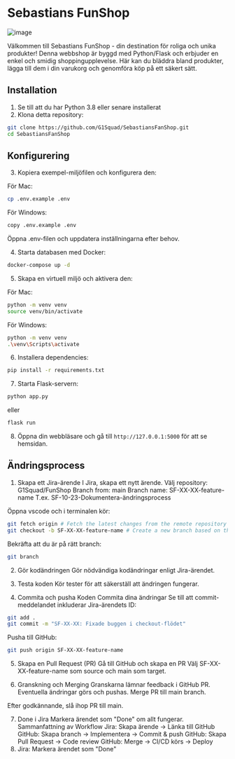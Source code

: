 # Sebastians FunShop
![image](https://user-images.githubusercontent.com/325316/217481437-4aed242b-2626-46bd-a338-03d7ceb4c156.png)

Välkommen till Sebastians FunShop - din destination för roliga och unika produkter! Denna webbshop är byggd med Python/Flask och erbjuder en enkel och smidig shoppingupplevelse. Här kan du bläddra bland produkter, lägga till dem i din varukorg och genomföra köp på ett säkert sätt.

## Installation
1. Se till att du har Python 3.8 eller senare installerat
2. Klona detta repository:
```bash
git clone https://github.com/G1Squad/SebastiansFanShop.git
cd SebastiansFanShop
```

## Konfigurering
3. Kopiera exempel-miljöfilen och konfigurera den:

För Mac:
```bash
cp .env.example .env
```

För Windows:
```bash
copy .env.example .env
```
Öppna .env-filen och uppdatera inställningarna efter behov.

4. Starta databasen med Docker:
```bash
docker-compose up -d
```

5. Skapa en virtuell miljö och aktivera den:

För Mac:
```bash
python -m venv venv
source venv/bin/activate
```

För Windows:
```bash
python -m venv venv
.\venv\Scripts\activate
```

6. Installera dependencies:
```bash
pip install -r requirements.txt
```

7. Starta Flask-servern:
```bash
python app.py
```
eller
```bash
flask run
```
8. Öppna din webbläsare och gå till `http://127.0.0.1:5000` för att se hemsidan.

## Ändringsprocess

1. Skapa ett Jira-ärende
I Jira, skapa ett nytt ärende. 
Välj repository: G1Squad/FunShop
Branch from: main
Branch name: SF-XX-XX-feature-name T.ex. SF-10-23-Dokumentera-ändringsprocess

Öppna vscode och i terminalen kör:
```bash
git fetch origin # Fetch the latest changes from the remote repository
git checkout -b SF-XX-XX-feature-name # Create a new branch based on the main branch
```
Bekräfta att du är på rätt branch:
```bash
git branch
```

2. Gör kodändringen
Gör nödvändiga kodändringar enligt Jira-ärendet.

3. Testa koden
Kör tester för att säkerställ att ändringen fungerar.

4. Commita och pusha Koden
Commita dina ändringar
Se till att commit-meddelandet inkluderar Jira-ärendets ID:

```bash
git add .
git commit -m "SF-XX-XX: Fixade buggen i checkout-flödet"
```

Pusha till GitHub:
```bash
git push origin SF-XX-XX-feature-name
```

5. Skapa en Pull Request (PR)
Gå till GitHub och skapa en PR
Välj SF-XX-XX-feature-name som source och main som target.

6. Granskning och Merging
Granskarna lämnar feedback i GitHub PR.
Eventuella ändringar görs och pushas.
Merge PR till main branch.

Efter godkännande, slå ihop PR till main.

7. Done i Jira
Markera ärendet som "Done" om allt fungerar.
Sammanfattning av Workflow
Jira: Skapa ärende → Länka till GitHub
GitHub: Skapa branch → Implementera → Commit & push
GitHub: Skapa Pull Request → Code review
GitHub: Merge → CI/CD körs → Deploy
7. Jira: Markera ärendet som "Done"
